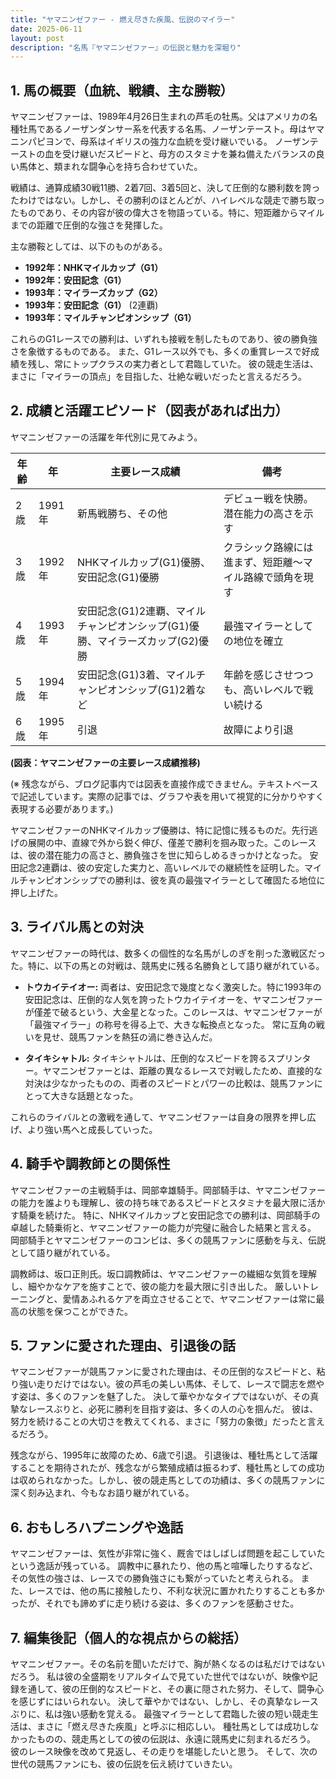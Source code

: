 ```yaml
---
title: "ヤマニンゼファー - 燃え尽きた疾風、伝説のマイラー"
date: 2025-06-11
layout: post
description: "名馬『ヤマニンゼファー』の伝説と魅力を深堀り"
---
```


## 1. 馬の概要（血統、戦績、主な勝鞍）

ヤマニンゼファーは、1989年4月26日生まれの芦毛の牡馬。父はアメリカの名種牡馬であるノーザンダンサー系を代表する名馬、ノーザンテースト。母はヤマニンパピヨンで、母系はイギリスの強力な血統を受け継いでいる。  ノーザンテーストの血を受け継いだスピードと、母方のスタミナを兼ね備えたバランスの良い馬体と、類まれな闘争心を持ち合わせていた。

戦績は、通算成績30戦11勝、2着7回、3着5回と、決して圧倒的な勝利数を誇ったわけではない。しかし、その勝利のほとんどが、ハイレベルな競走で勝ち取ったものであり、その内容が彼の偉大さを物語っている。特に、短距離からマイルまでの距離で圧倒的な強さを発揮した。

主な勝鞍としては、以下のものがある。

* **1992年：NHKマイルカップ（G1）**  
* **1992年：安田記念（G1）**
* **1993年：マイラーズカップ（G2）**
* **1993年：安田記念（G1）** (2連覇)
* **1993年：マイルチャンピオンシップ（G1）**


これらのG1レースでの勝利は、いずれも接戦を制したものであり、彼の勝負強さを象徴するものである。  また、G1レース以外でも、多くの重賞レースで好成績を残し、常にトップクラスの実力者として君臨していた。  彼の競走生活は、まさに「マイラーの頂点」を目指した、壮絶な戦いだったと言えるだろう。


## 2. 成績と活躍エピソード（図表があれば出力）

ヤマニンゼファーの活躍を年代別に見てみよう。

| 年齢 | 年  | 主要レース成績 | 備考 |
|---|---|---|---|
| 2歳 | 1991年 |  新馬戦勝ち、その他 |  デビュー戦を快勝。潜在能力の高さを示す |
| 3歳 | 1992年 | NHKマイルカップ(G1)優勝、安田記念(G1)優勝 |  クラシック路線には進まず、短距離～マイル路線で頭角を現す |
| 4歳 | 1993年 | 安田記念(G1)2連覇、マイルチャンピオンシップ(G1)優勝、マイラーズカップ(G2)優勝 |  最強マイラーとしての地位を確立 |
| 5歳 | 1994年 |  安田記念(G1)3着、マイルチャンピオンシップ(G1)2着など |  年齢を感じさせつつも、高いレベルで戦い続ける |
| 6歳 | 1995年 |  引退 |  故障により引退 |


**(図表：ヤマニンゼファーの主要レース成績推移)**  

(※ 残念ながら、ブログ記事内では図表を直接作成できません。テキストベースで記述しています。実際の記事では、グラフや表を用いて視覚的に分かりやすく表現する必要があります。)


ヤマニンゼファーのNHKマイルカップ優勝は、特に記憶に残るものだ。先行逃げの展開の中、直線で外から鋭く伸び、僅差で勝利を掴み取った。このレースは、彼の潜在能力の高さと、勝負強さを世に知らしめるきっかけとなった。  安田記念2連覇は、彼の安定した実力と、高いレベルでの継続性を証明した。マイルチャンピオンシップでの勝利は、彼を真の最強マイラーとして確固たる地位に押し上げた。


## 3. ライバル馬との対決

ヤマニンゼファーの時代は、数多くの個性的な名馬がしのぎを削った激戦区だった。特に、以下の馬との対戦は、競馬史に残る名勝負として語り継がれている。

* **トウカイテイオー:**  両者は、安田記念で幾度となく激突した。特に1993年の安田記念は、圧倒的な人気を誇ったトウカイテイオーを、ヤマニンゼファーが僅差で破るという、大金星となった。このレースは、ヤマニンゼファーが「最強マイラー」の称号を得る上で、大きな転換点となった。  常に互角の戦いを見せ、競馬ファンを熱狂の渦に巻き込んだ。

* **タイキシャトル:**  タイキシャトルは、圧倒的なスピードを誇るスプリンター。ヤマニンゼファーとは、距離の異なるレースで対戦したため、直接的な対決は少なかったものの、両者のスピードとパワーの比較は、競馬ファンにとって大きな話題となった。

これらのライバルとの激戦を通して、ヤマニンゼファーは自身の限界を押し広げ、より強い馬へと成長していった。


## 4. 騎手や調教師との関係性

ヤマニンゼファーの主戦騎手は、岡部幸雄騎手。岡部騎手は、ヤマニンゼファーの能力を誰よりも理解し、彼の持ち味であるスピードとスタミナを最大限に活かす騎乗を続けた。  特に、NHKマイルカップと安田記念での勝利は、岡部騎手の卓越した騎乗術と、ヤマニンゼファーの能力が完璧に融合した結果と言える。  岡部騎手とヤマニンゼファーのコンビは、多くの競馬ファンに感動を与え、伝説として語り継がれている。

調教師は、坂口正則氏。坂口調教師は、ヤマニンゼファーの繊細な気質を理解し、細やかなケアを施すことで、彼の能力を最大限に引き出した。  厳しいトレーニングと、愛情あふれるケアを両立させることで、ヤマニンゼファーは常に最高の状態を保つことができた。


## 5. ファンに愛された理由、引退後の話

ヤマニンゼファーが競馬ファンに愛された理由は、その圧倒的なスピードと、粘り強い走りだけではない。彼の芦毛の美しい馬体、そして、レースで闘志を燃やす姿は、多くのファンを魅了した。  決して華やかなタイプではないが、その真摯なレースぶりと、必死に勝利を目指す姿は、多くの人の心を掴んだ。  彼は、努力を続けることの大切さを教えてくれる、まさに「努力の象徴」だったと言えるだろう。

残念ながら、1995年に故障のため、6歳で引退。  引退後は、種牡馬として活躍することを期待されたが、残念ながら繁殖成績は振るわず、種牡馬としての成功は収められなかった。しかし、彼の競走馬としての功績は、多くの競馬ファンに深く刻み込まれ、今もなお語り継がれている。


## 6. おもしろハプニングや逸話

ヤマニンゼファーは、気性が非常に強く、厩舎ではしばしば問題を起こしていたという逸話が残っている。  調教中に暴れたり、他の馬と喧嘩したりするなど、その気性の強さは、レースでの勝負強さにも繋がっていたと考えられる。  また、レースでは、他の馬に接触したり、不利な状況に置かれたりすることも多かったが、それでも諦めずに走り続ける姿は、多くのファンを感動させた。


## 7. 編集後記（個人的な視点からの総括）

ヤマニンゼファー。その名前を聞いただけで、胸が熱くなるのは私だけではないだろう。  私は彼の全盛期をリアルタイムで見ていた世代ではないが、映像や記録を通して、彼の圧倒的なスピードと、その裏に隠された努力、そして、闘争心を感じずにはいられない。  決して華やかではない、しかし、その真摯なレースぶりに、私は強い感動を覚える。  最強マイラーとして君臨した彼の短い競走生活は、まさに「燃え尽きた疾風」と呼ぶに相応しい。  種牡馬としては成功しなかったものの、競走馬としての彼の伝説は、永遠に競馬史に刻まれるだろう。  彼のレース映像を改めて見返し、その走りを堪能したいと思う。  そして、次の世代の競馬ファンにも、彼の伝説を伝え続けていきたい。
